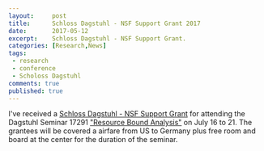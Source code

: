 ```yaml
---
layout:     post
title:      Schloss Dagstuhl - NSF Support Grant 2017 
date:       2017-05-12
excerpt:    Schloss Dagstuhl - NSF Support Grant.
categories: [Research,News]
tags:
 - research
 - conference
 - Scholoss Dagstuhl
comments: true
published: true
---
```


I've received a [Schloss Dagstuhl - NSF Support Grant][1] for attending the Dagstuhl Seminar 17291 ["Resource Bound Analysis"][2] on July 16 to 21. The grantees will be covered a airfare from US to Germany plus free room and board at the center for the duration of the seminar.

[1]: http://www.dagstuhl.de/programm/dagstuhl-seminare/grants
[2]: http://www.dagstuhl.de/en/program/calendar/semhp/?semnr=17291
